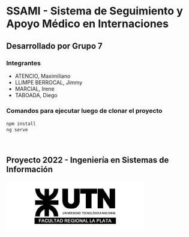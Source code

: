 # SSAMI - Sistema de Seguimiento y Apoyo Médico en Internaciones

## Desarrollado por Grupo 7

### Integrantes

- ATENCIO, Maximiliano
- LLIMPE BERROCAL, Jimmy
- MARCIAL, Irene
- TABOADA, Diego

### Comandos para ejecutar luego de clonar el proyecto

```
npm install
ng serve
```

<br>

## Proyecto 2022 - Ingeniería en Sistemas de Información

![alt text][logo]

[logo]: ./src/assets/img/utn-frlp.png "UTN - FRLP"
